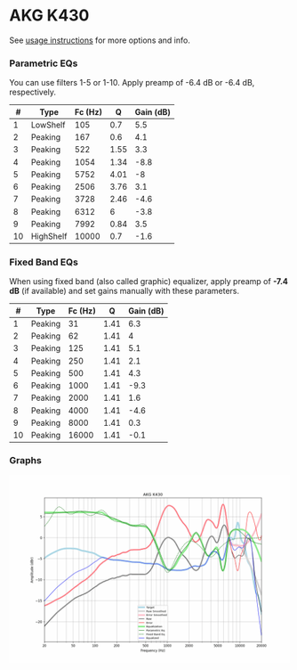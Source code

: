 # AKG K430
See [usage instructions](https://github.com/jaakkopasanen/AutoEq#usage) for more options and info.

### Parametric EQs
You can use filters 1-5 or 1-10. Apply preamp of -6.4 dB or -6.4 dB, respectively.

|   # | Type      |   Fc (Hz) |    Q |   Gain (dB) |
|-----|-----------|-----------|------|-------------|
|   1 | LowShelf  |       105 | 0.7  |         5.5 |
|   2 | Peaking   |       167 | 0.6  |         4.1 |
|   3 | Peaking   |       522 | 1.55 |         3.3 |
|   4 | Peaking   |      1054 | 1.34 |        -8.8 |
|   5 | Peaking   |      5752 | 4.01 |        -8   |
|   6 | Peaking   |      2506 | 3.76 |         3.1 |
|   7 | Peaking   |      3728 | 2.46 |        -4.6 |
|   8 | Peaking   |      6312 | 6    |        -3.8 |
|   9 | Peaking   |      7992 | 0.84 |         3.5 |
|  10 | HighShelf |     10000 | 0.7  |        -1.6 |

### Fixed Band EQs
When using fixed band (also called graphic) equalizer, apply preamp of **-7.4 dB** (if available) and set gains manually with these parameters.

|   # | Type    |   Fc (Hz) |    Q |   Gain (dB) |
|-----|---------|-----------|------|-------------|
|   1 | Peaking |        31 | 1.41 |         6.3 |
|   2 | Peaking |        62 | 1.41 |         4   |
|   3 | Peaking |       125 | 1.41 |         5.1 |
|   4 | Peaking |       250 | 1.41 |         2.1 |
|   5 | Peaking |       500 | 1.41 |         4.3 |
|   6 | Peaking |      1000 | 1.41 |        -9.3 |
|   7 | Peaking |      2000 | 1.41 |         1.6 |
|   8 | Peaking |      4000 | 1.41 |        -4.6 |
|   9 | Peaking |      8000 | 1.41 |         0.3 |
|  10 | Peaking |     16000 | 1.41 |        -0.1 |

### Graphs
![](./AKG%20K430.png)
